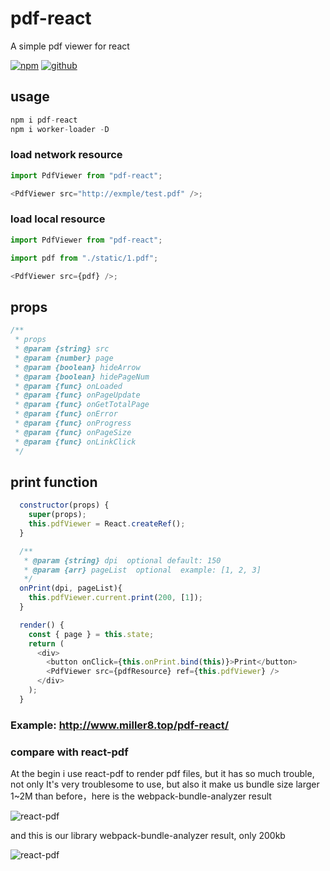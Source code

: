 # pdf-react

A simple pdf viewer for react

[![npm](https://img.shields.io/npm/v/pdf-react)](https://www.npmjs.com/package/pdf-react)
[![github](https://img.shields.io/github/stars/Miller-Wang/pdf-react?style=social)](https://github.com/Miller-Wang/pdf-react)

## usage

```js
npm i pdf-react
npm i worker-loader -D
```

### load network resource

```js
import PdfViewer from "pdf-react";

<PdfViewer src="http://exmple/test.pdf" />;
```

### load local resource

```js
import PdfViewer from "pdf-react";

import pdf from "./static/1.pdf";

<PdfViewer src={pdf} />;
```

## props

```js
/**
 * props
 * @param {string} src
 * @param {number} page
 * @param {boolean} hideArrow
 * @param {boolean} hidePageNum
 * @param {func} onLoaded
 * @param {func} onPageUpdate
 * @param {func} onGetTotalPage
 * @param {func} onError
 * @param {func} onProgress
 * @param {func} onPageSize
 * @param {func} onLinkClick
 */
```

## print function

```js
  constructor(props) {
    super(props);
    this.pdfViewer = React.createRef();
  }

  /**
   * @param {string} dpi  optional default: 150
   * @param {arr} pageList  optional  example: [1, 2, 3]
   */
  onPrint(dpi, pageList){
    this.pdfViewer.current.print(200, [1]);
  }

  render() {
    const { page } = this.state;
    return (
      <div>
        <button onClick={this.onPrint.bind(this)}>Print</button>
        <PdfViewer src={pdfResource} ref={this.pdfViewer} />
      </div>
    );
  }

```

### Example: http://www.miller8.top/pdf-react/

### compare with react-pdf

At the begin i use react-pdf to render pdf files, but it has so much trouble, not only It's very troublesome to use, but also it make us bundle size larger 1~2M than before，here is the webpack-bundle-analyzer result

![react-pdf](http://www.miller8.top/pdf-react/react-pdf.png)

and this is our library webpack-bundle-analyzer result, only 200kb

![react-pdf](http://www.miller8.top/pdf-react/bundleImg.png)
